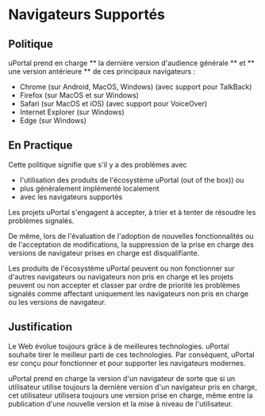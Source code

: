 # Navigateurs Supportés

## Politique

uPortal prend en charge ** la dernière version d'audience générale ** et ** une version antérieure ** de ces principaux navigateurs :

+   Chrome (sur Android, MacOS, Windows) (avec support pour TalkBack)
+   Firefox (sur MacOS et sur Windows)
+   Safari (sur MacOS et iOS) (avec support pour VoiceOver)
+   Internet Explorer (sur Windows)
+   Edge (sur Windows)

## En Practique

Cette politique signifie que s'il y a des problèmes avec

+ l'utilisation des produits de l'écosystème uPortal (out of the box)) ou
+ plus généralement implémenté localement
+ avec les navigateurs supportés

Les projets uPortal s'engagent à accepter, à trier et à tenter de résoudre les problèmes signalés.

De même, lors de l'évaluation de l'adoption de nouvelles fonctionnalités ou de l'acceptation de modifications, la suppression de la prise en charge des versions de navigateur prises en charge est disqualifiante.

Les produits de l'écosystème uPortal peuvent ou non fonctionner sur d'autres navigateurs ou navigateurs non pris en charge et les projets peuvent ou non accepter et classer par ordre de priorité les problèmes signalés comme affectant uniquement les navigateurs non pris en charge ou les versions de navigateur.

## Justification

Le Web évolue toujours grâce à de meilleures technologies. uPortal souhaite tirer le meilleur parti de ces technologies. Par conséquent, uPortal esr conçu pour fonctionner et pour supporter les navigateurs modernes.

uPortal prend en charge la version d'un navigateur de sorte que si un utilisateur utilise toujours la dernière version d'un navigateur pris en charge, cet utilisateur utilisera toujours une version prise en charge, même entre la publication d'une nouvelle version et la mise à niveau de l'utilisateur.

